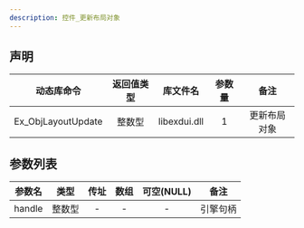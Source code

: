 ```yaml
---
description: 控件_更新布局对象
---
```





## 声明

|     动态库命令     | 返回值类型 |   库文件名   | 参数量 |     备注     |
| :----------------: | :--------: | :----------: | :----: | :----------: |
| Ex_ObjLayoutUpdate |   整数型   | libexdui.dll |   1    | 更新布局对象 |

## 参数列表

| 参数名  |  类型  | 传址 | 数组 | 可空(NULL) |   备注   |
| :-----: | :----: | :--: | :--: | :--------: | :------: |
| handle  | 整数型 |  -   |  -   |     -      | 引擎句柄 |
